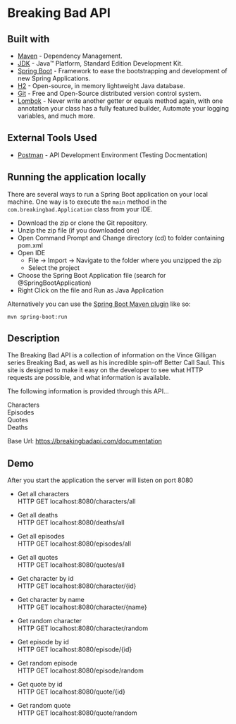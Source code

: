 # Breaking Bad API

## Built with
* 	[Maven](https://maven.apache.org/) - Dependency Management.
* 	[JDK](http://www.oracle.com/technetwork/java/javase/downloads/jdk8-downloads-2133151.html) - Java™ Platform, Standard Edition Development Kit.
* 	[Spring Boot](https://spring.io/projects/spring-boot) - Framework to ease the bootstrapping and development of new Spring Applications.
* 	[H2](https://www.h2database.com/html/main.html) - Open-source, in memory lightweight Java database.
* 	[Git](https://git-scm.com/) - Free and Open-Source distributed version control system.
* 	[Lombok](https://projectlombok.org/) - Never write another getter or equals method again, with one annotation your class has a fully featured builder, Automate your logging variables, and much more.
## External Tools Used

* [Postman](https://www.getpostman.com/) - API Development Environment (Testing Docmentation)

## Running the application locally

There are several ways to run a Spring Boot application on your local machine. One way is to execute the `main` method in the `com.breakingbad.Application` class from your IDE.

- Download the zip or clone the Git repository.
- Unzip the zip file (if you downloaded one)
- Open Command Prompt and Change directory (cd) to folder containing pom.xml
- Open IDE
    - File -> Import -> Navigate to the folder where you unzipped the zip
    - Select the project
- Choose the Spring Boot Application file (search for @SpringBootApplication)
- Right Click on the file and Run as Java Application

Alternatively you can use the [Spring Boot Maven plugin](https://docs.spring.io/spring-boot/docs/current/reference/html/build-tool-plugins-maven-plugin.html) like so:

```shell
mvn spring-boot:run
```

## Description

The Breaking Bad API is a collection of information on the Vince Gilligan series Breaking Bad, as well as his incredible spin-off Better Call Saul. This site is designed to make it easy on the developer to see what HTTP requests are possible, and what information is available.

The following information is provided through this API...

Characters <br />
Episodes <br />
Quotes <br />
Deaths <br />

Base Url: https://breakingbadapi.com/documentation

## Demo

After you start the application the server will listen on port 8080

- Get all characters <br />
HTTP GET localhost:8080/characters/all


- Get all deaths <br />
  HTTP GET localhost:8080/deaths/all


- Get all episodes <br />
  HTTP GET localhost:8080/episodes/all


- Get all quotes <br />
  HTTP GET localhost:8080/quotes/all


- Get character by id <br />
  HTTP GET localhost:8080/character/{id}


- Get character by name <br />
  HTTP GET localhost:8080/character/{name}


- Get random character <br />
  HTTP GET localhost:8080/character/random


- Get episode by id <br />
  HTTP GET localhost:8080/episode/{id}


- Get random episode <br />
  HTTP GET localhost:8080/episode/random


- Get quote by id <br />
  HTTP GET localhost:8080/quote/{id}


- Get random quote <br />
  HTTP GET localhost:8080/quote/random
